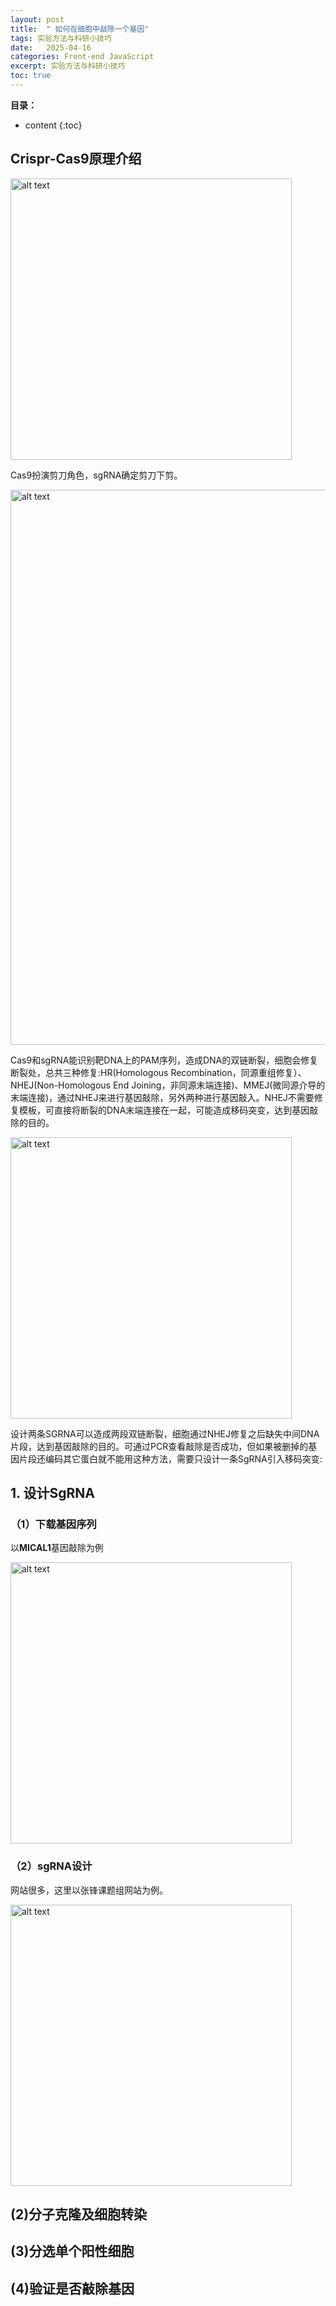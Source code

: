 ```yaml
---
layout: post
title:  " 如何在细胞中敲除一个基因"
tags: 实验方法与科研小技巧
date:   2025-04-16
categories: Front-end JavaScript
excerpt: 实验方法与科研小技巧
toc: true
---
```



**目录：**

* content
{:toc}

## Crispr-Cas9原理介绍
<img src="https://github.com/user-attachments/assets/e6768495-de6e-4547-a5ec-5376613562f5" alt="alt text" width="450">

Cas9扮演剪刀角色，sgRNA确定剪刀下剪。

<img src="https://github.com/user-attachments/assets/8e36c5ac-8459-4741-9d10-bff3b2ec8670" alt="alt text" width="888">

Cas9和sgRNA能识别靶DNA上的PAM序列，造成DNA的双链断裂，细胞会修复断裂处，总共三种修复:HR(Homologous Recombination，同源重组修复）、NHEJ(Non-Homologous End Joining，非同源末端连接)、MMEJ(微同源介导的末端连接)，通过NHEJ来进行基因敲除，另外两种进行基因敲入。NHEJ不需要修复模板，可直接将断裂的DNA末端连接在一起，可能造成移码突变，达到基因敲除的目的。

<img src="https://github.com/user-attachments/assets/ce5d7231-70b8-4ebe-83ef-ee2b2fb13126" alt="alt text" width="450">

设计两条SGRNA可以造成两段双链断裂，细胞通过NHEJ修复之后缺失中间DNA片段，达到基因敲除的目的。可通过PCR查看敲除是否成功，但如果被删掉的基因片段还编码其它蛋白就不能用这种方法，需要只设计一条SgRNA引入移码突变:


## 1. 设计SgRNA

### （1）下载基因序列

以**MICAL1**基因敲除为例

<img src="https://github.com/user-attachments/assets/4d8cdfa3-724a-4166-9c8f-a838d79618ed" alt="alt text" width="450">

### （2）sgRNA设计
网站很多，这里以张锋课题组网站为例。

<img src="https://github.com/user-attachments/assets/327b32ce-9671-4480-a0b0-ed6d6951c1d1" alt="alt text" width="450">







## (2)分子克隆及细胞转染



## (3)分选单个阳性细胞



## (4)验证是否敲除基因




